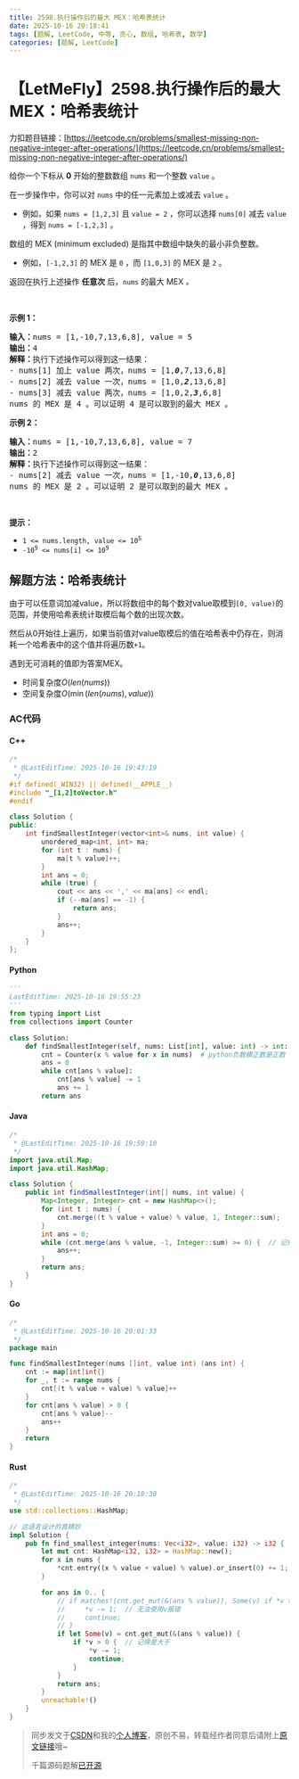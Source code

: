 ```yaml
---
title: 2598.执行操作后的最大 MEX：哈希表统计
date: 2025-10-16 20:18:41
tags: [题解, LeetCode, 中等, 贪心, 数组, 哈希表, 数学]
categories: [题解, LeetCode]
---
```


# 【LetMeFly】2598.执行操作后的最大 MEX：哈希表统计

力扣题目链接：[https://leetcode.cn/problems/smallest-missing-non-negative-integer-after-operations/](https://leetcode.cn/problems/smallest-missing-non-negative-integer-after-operations/)

<p>给你一个下标从 <strong>0</strong> 开始的整数数组 <code>nums</code> 和一个整数 <code>value</code> 。</p>

<p>在一步操作中，你可以对 <code>nums</code> 中的任一元素加上或减去 <code>value</code> 。</p>

<ul>
	<li>例如，如果 <code>nums = [1,2,3]</code> 且 <code>value = 2</code> ，你可以选择 <code>nums[0]</code> 减去 <code>value</code> ，得到 <code>nums = [-1,2,3]</code> 。</li>
</ul>

<p>数组的 MEX (minimum excluded) 是指其中数组中缺失的最小非负整数。</p>

<ul>
	<li>例如，<code>[-1,2,3]</code> 的 MEX 是 <code>0</code> ，而 <code>[1,0,3]</code> 的 MEX 是 <code>2</code> 。</li>
</ul>

<p>返回在执行上述操作 <strong>任意次</strong> 后，<code>nums</code><em> </em>的最大 MEX <em>。</em></p>

<p>&nbsp;</p>

<p><strong>示例 1：</strong></p>

<pre><strong>输入：</strong>nums = [1,-10,7,13,6,8], value = 5
<strong>输出：</strong>4
<strong>解释：</strong>执行下述操作可以得到这一结果：
- nums[1] 加上 value 两次，nums = [1,<em><strong>0</strong></em>,7,13,6,8]
- nums[2] 减去 value 一次，nums = [1,0,<em><strong>2</strong></em>,13,6,8]
- nums[3] 减去 value 两次，nums = [1,0,2,<em><strong>3</strong></em>,6,8]
nums 的 MEX 是 4 。可以证明 4 是可以取到的最大 MEX 。
</pre>

<p><strong>示例 2：</strong></p>

<pre><strong>输入：</strong>nums = [1,-10,7,13,6,8], value = 7
<strong>输出：</strong>2
<strong>解释：</strong>执行下述操作可以得到这一结果：
- nums[2] 减去 value 一次，nums = [1,-10,<em><strong>0</strong></em>,13,6,8]
nums 的 MEX 是 2 。可以证明 2 是可以取到的最大 MEX 。
</pre>

<p>&nbsp;</p>

<p><strong>提示：</strong></p>

<ul>
	<li><code>1 &lt;= nums.length, value &lt;= 10<sup>5</sup></code></li>
	<li><code>-10<sup>9</sup> &lt;= nums[i] &lt;= 10<sup>9</sup></code></li>
</ul>


## 解题方法：哈希表统计

由于可以任意词加减value，所以将数组中的每个数对value取模到`[0, value)`的范围，并使用哈希表统计取模后每个数的出现次数。

然后从0开始往上遍历，如果当前值对value取模后的值在哈希表中仍存在，则消耗一个哈希表中的这个值并将遍历数`+1`。

遇到无可消耗的值即为答案MEX。

+ 时间复杂度$O(len(nums))$
+ 空间复杂度$O(\min(len(nums), value))$

### AC代码

#### C++

```cpp
/*
 * @LastEditTime: 2025-10-16 19:43:19
 */
#if defined(_WIN32) || defined(__APPLE__)
#include "_[1,2]toVector.h"
#endif

class Solution {
public:
    int findSmallestInteger(vector<int>& nums, int value) {
        unordered_map<int, int> ma;
        for (int t : nums) {
            ma[t % value]++;
        }
        int ans = 0;
        while (true) {
            cout << ans << ',' << ma[ans] << endl;
            if (--ma[ans] == -1) {
                return ans;
            }
            ans++;
        }
    }
};
```

#### Python

```python
'''
LastEditTime: 2025-10-16 19:55:23
'''
from typing import List
from collections import Counter

class Solution:
    def findSmallestInteger(self, nums: List[int], value: int) -> int:
        cnt = Counter(x % value for x in nums)  # python负数模正数是正数
        ans = 0
        while cnt[ans % value]:
            cnt[ans % value] -= 1
            ans += 1
        return ans
```

#### Java

```java
/*
 * @LastEditTime: 2025-10-16 19:59:10
 */
import java.util.Map;
import java.util.HashMap;

class Solution {
    public int findSmallestInteger(int[] nums, int value) {
        Map<Integer, Integer> cnt = new HashMap<>();
        for (int t : nums) {
            cnt.merge((t % value + value) % value, 1, Integer::sum);
        }
        int ans = 0;
        while (cnt.merge(ans % value, -1, Integer::sum) >= 0) {  // 记得是大于等于
            ans++;
        }
        return ans;
    }
}
```

#### Go

```go
/*
 * @LastEditTime: 2025-10-16 20:01:33
 */
package main

func findSmallestInteger(nums []int, value int) (ans int) {
    cnt := map[int]int{}
    for _, t := range nums {
        cnt[(t % value + value) % value]++
    }
    for cnt[ans % value] > 0 {
        cnt[ans % value]--
        ans++
    }
    return
}
```

#### Rust

```rust
/*
 * @LastEditTime: 2025-10-16 20:18:30
 */
use std::collections::HashMap;

// 这语言设计的真精妙
impl Solution {
    pub fn find_smallest_integer(nums: Vec<i32>, value: i32) -> i32 {
        let mut cnt: HashMap<i32, i32> = HashMap::new();
        for x in nums {
            *cnt.entry((x % value + value) % value).or_insert(0) += 1;
        }

        for ans in 0.. {
            // if matches!(cnt.get_mut(&(ans % value)), Some(v) if *v > 0) {
            //     *v -= 1;  // 无法使用v报错
            //     continue;
            // }
            if let Some(v) = cnt.get_mut(&(ans % value)) {
                if *v > 0 {  // 记得是大于
                    *v -= 1;
                    continue;
                }
            }
            return ans;
        }
        unreachable!()
    }
}
```

> 同步发文于[CSDN](https://letmefly.blog.csdn.net/article/details/153417357)和我的[个人博客](https://blog.letmefly.xyz/)，原创不易，转载经作者同意后请附上[原文链接](https://blog.letmefly.xyz/2025/10/16/LeetCode%202598.%E6%89%A7%E8%A1%8C%E6%93%8D%E4%BD%9C%E5%90%8E%E7%9A%84%E6%9C%80%E5%A4%A7MEX/)哦~
>
> 千篇源码题解[已开源](https://github.com/LetMeFly666/LeetCode)
